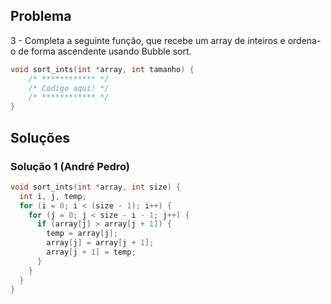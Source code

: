 ﻿## Problema

3 - Completa a seguinte função, que recebe um array de inteiros e ordena-o de forma ascendente usando Bubble sort.

```c
void sort_ints(int *array, int tamanho) {
    /* ************ */
    /* Codigo aqui! */
    /* ************ */
}
```

## Soluções

### Solução 1 (André Pedro)

```c
void sort_ints(int *array, int size) {
  int i, j, temp;
  for (i = 0; i < (size - 1); i++) {
    for (j = 0; j < size - i - 1; j++) {
      if (array[j] > array[j + 1]) {
      	temp = array[j];
        array[j] = array[j + 1];
        array[j + 1] = temp;
      }
    }
  }
}
```
